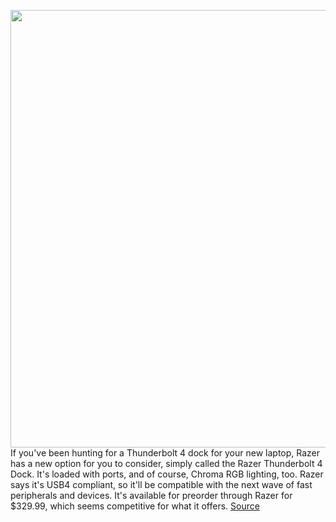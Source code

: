 <img src='https://cdn.vox-cdn.com/thumbor/ZduddHUstQcyYqfDSDaiR8wdzuE=/0x0:2040x1360/1200x800/filters:focal(857x517:1183x843)/cdn.vox-cdn.com/uploads/chorus_image/image/68772646/razertb4dockhero.0.jpg' width='700px' /><br/>
If you've been hunting for a Thunderbolt 4 dock for your new laptop, Razer has a new option for you to consider, simply called the Razer Thunderbolt 4 Dock. It's loaded with ports, and of course, Chroma RGB lighting, too. Razer says it's USB4 compliant, so it'll be compatible with the next wave of fast peripherals and devices. It's available for preorder through Razer for $329.99, which seems competitive for what it offers.
<a href='https://www.theverge.com/2021/2/4/22264392/razer-thunderbolt-4-dock-usb-ports-price-size-windows-10-mac-os'> Source <a/>